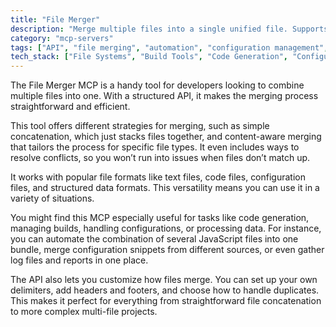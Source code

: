 ```yaml
---
title: "File Merger"
description: "Merge multiple files into a single unified file. Supports various file types and merging strategies."
category: "mcp-servers"
tags: ["API", "file merging", "automation", "configuration management", "data processing", "code generation"]
tech_stack: ["File Systems", "Build Tools", "Code Generation", "Configuration Management", "Data Processing", "JavaScript"]
---
```


The File Merger MCP is a handy tool for developers looking to combine multiple files into one. With a structured API, it makes the merging process straightforward and efficient. 

This tool offers different strategies for merging, such as simple concatenation, which just stacks files together, and content-aware merging that tailors the process for specific file types. It even includes ways to resolve conflicts, so you won’t run into issues when files don’t match up.

It works with popular file formats like text files, code files, configuration files, and structured data formats. This versatility means you can use it in a variety of situations.

You might find this MCP especially useful for tasks like code generation, managing builds, handling configurations, or processing data. For instance, you can automate the combination of several JavaScript files into one bundle, merge configuration snippets from different sources, or even gather log files and reports in one place.

The API also lets you customize how files merge. You can set up your own delimiters, add headers and footers, and choose how to handle duplicates. This makes it perfect for everything from straightforward file concatenation to more complex multi-file projects.